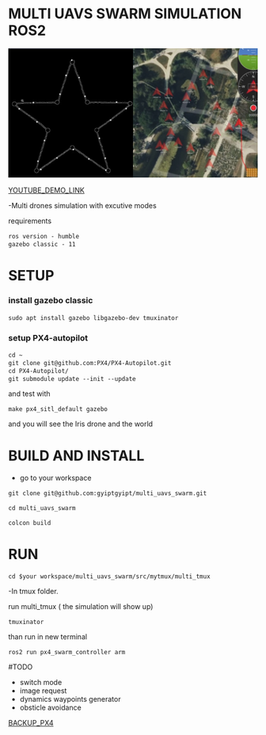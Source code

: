 #  MULTI UAVS SWARM SIMULATION ROS2


![UAV_show](/images/UAV_show.jpg)


[YOUTUBE_DEMO_LINK](https://www.youtube.com/watch?v=xae4pNKRpkI)

-Multi drones simulation with excutive modes

requirements

```
ros version - humble
gazebo classic - 11
```

# SETUP

### install gazebo classic 

```
sudo apt install gazebo libgazebo-dev tmuxinator
```


### setup PX4-autopilot

```
cd ~
git clone git@github.com:PX4/PX4-Autopilot.git
cd PX4-Autopilot/
git submodule update --init --update
```
and test with
```
make px4_sitl_default gazebo
```
and you will see the Iris drone and the world


# BUILD AND INSTALL 

- go to your workspace

```
git clone git@github.com:gyiptgyipt/multi_uavs_swarm.git
```
```
cd multi_uavs_swarm
```
```
colcon build
```


# RUN 

```
cd $your workspace/multi_uavs_swarm/src/mytmux/multi_tmux
```

-In tmux folder.

run multi_tmux ( the simulation will show up)
```
tmuxinator
```

than run in new terminal

```
ros2 run px4_swarm_controller arm
```


#TODO
- switch mode 
- image request
- dynamics waypoints generator 
- obsticle avoidance

[BACKUP_PX4](https://drive.google.com/file/d/1RwTuhziePmzgBYGuAjd_7yp68xEzyOX0/view?usp=drive_link)